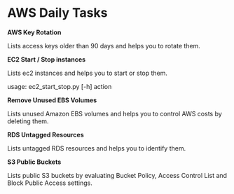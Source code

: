 # AWS Daily Tasks
**AWS Key Rotation**

Lists access keys older than 90 days and helps you to rotate them.

**EC2 Start / Stop instances**

Lists ec2 instances and helps you to start or stop them.

usage: ec2_start_stop.py [-h] action

**Remove Unused EBS Volumes**

Lists unused Amazon EBS volumes and helps you to control AWS costs by deleting them.

**RDS Untagged Resources**

Lists untagged RDS resources and helps you to identify them.

**S3 Public Buckets**

Lists public S3 buckets by evaluating Bucket Policy, Access Control List and Block Public Access settings.